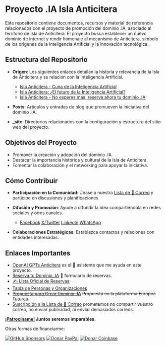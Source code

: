 # Proyecto .IA Isla Anticitera 

Este repositorio contiene documentos, recursos y material de referencia relacionados con el proyecto de promoción del dominio .IA, asociado al territorio de Isla de Anticitera. El proyecto busca establecer un nuevo dominio de internet y rendir homenaje al mecanismo de Anticitera, símbolo de los orígenes de la Inteligencia Artificial y la innovación tecnológica.

## Estructura del Repositorio

- **Origen**: Los siguientes enlaces detallan la historia y relevancia de la Isla de Anticitera y su relación con la Inteligencia Artificial.
  - [Isla Anticitera - Cuna de la Inteligencia Artificial](https://deft.work/blog/2022/09/16/isla-anticitera-cuna-de-la-inteligencia-artificial/)
  - [Isla Anticitera: ¿El futuro de la Inteligencia Artificial?](https://deft.work/blog/2023/04/03/isla-anticitera-el-futuro-de-la-inteligencia-artificial/)
  - [Isla Anticitera - No esperes más, reserva ahora tu dominio .IA](https://deft.work/blog/2023/04/13/isla-anticitera-no-esperes-m%C3%A1s-reserva-ahora-tu-dominio-.ia/)

- **Posts**: Artículos y entradas de blog que promueven la iniciativa del dominio .IA.

- **_site**: Directorios relacionados con la configuración y estructura del sitio web del proyecto.

## Objetivos del Proyecto

- Promover la creación y adopción del dominio .IA.
- Destacar la importancia histórica y cultural de la Isla de Anticitera.
- Fomentar la colaboración y el networking para apoyar la iniciativa.

## Cómo Contribuir

- **Participación en la Comunidad**: Únase a nuestra [Lista de 📧 Correo](https://docs.google.com/forms/d/e/1FAIpQLSeptFS3-XMVTeBFQzDEl1O55hkXhtOgYmMSEfpLLJk11UZEOA/viewform?usp=sf_link) y participe en discusiones y planificaciones.
- **Difusión y Promoción**: Ayude a difundir la idea compartiéndola en redes sociales y otros canales.
  - [Facebook](https://www.facebook.com/sharer/sharer.php?u=https://anticitera.deft.work) [X/Twitter](https://twitter.com/intent/tweet?url=https://anticitera.deft.work&text=.IA%20Isla%20Anticitera) [LinkedIn](https://www.linkedin.com/shareArticle?mini=true&url=https://anticitera.deft.work&title=.IA%20Isla%20Anticitera&summary=Descripción%20personalizada) [WhatsApp](https://api.whatsapp.com/send?text=https://anticitera.deft.work)

- **Colaboraciones Estratégicas**: Establezca contactos y relaciones con entidades interesadas.

## Enlaces Importantes

- [OpenAI GPTs Anticitera](https://chat.openai.com/g/g-fnpHOClUW-anticitera) es el 🤖 asistente que me ayuda en este proyecto.
- [Reserva tu Dominio .IA](https://docs.google.com/forms/d/e/1FAIpQLScj1paIvOUbqugD76fKncZ65ZOqL-f5bILycZComuxKhJeRPg/viewform?usp=sf_link) 📄 formulario de reservas.
- [✍️ Lista Oficial de Reservas](https://docs.google.com/spreadsheets/d/1y-aLEKfQySJeDgZd4QeHa57G9P9Pp4mqWhLJSqxcB0o/edit?usp=sharing)
- [Tabla de Personas y Organizaciones](https://docs.google.com/spreadsheets/d/1-6lBWrMexLKKDpfI2u8zKnvit3mXeZT9Zs6ngZk4glI/edit?usp=sharing)
- [~~Propuesta para Crear Dominio .IA~~](https://futureu.europa.eu/processes/Digital/f/15/proposals/27592?locale=es) ~~Propuesta en la plataforma Europea Futureu.~~
- [Suscripción a la Lista de 📧 Correo](https://docs.google.com/forms/d/e/1FAIpQLSeptFS3-XMVTeBFQzDEl1O55hkXhtOgYmMSEfpLLJk11UZEOA/viewform?usp=sf_link) prometemos no compartir vuestro correo, no enviar publicidad, ni enviar demasiados correos.

**[¡Patrocíname!](https://github.com/sponsors/elswork) Juntos seremos imparables.**

Otras formas de financiarme:

[![GitHub Sponsors](https://img.shields.io/github/sponsors/elswork)](https://github.com/sponsors/elswork) [![Donar PayPal](https://img.shields.io/badge/Donar-PayPal-green.svg)](https://www.paypal.com/donate/?business=LFKA5YRJAFYR6&no_recurring=0&item_name=Donación+para+Código+Abierto&currency_code=EUR) [![Donar Coinbase](https://img.shields.io/badge/coinbase-elswork-blue)](https://elswork.cb.id)
